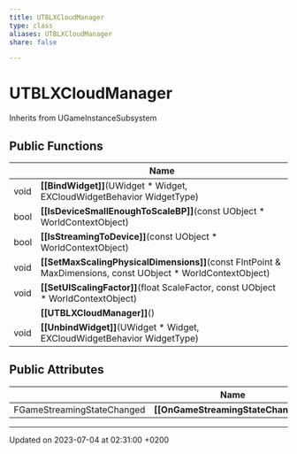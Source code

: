 ```yaml
---
title: UTBLXCloudManager
type: class
aliases: UTBLXCloudManager
share: false

---
```


# UTBLXCloudManager





Inherits from UGameInstanceSubsystem

## Public Functions

|                | Name           |
| -------------- | -------------- |
| void | **[[BindWidget]]**(UWidget * Widget, EXCloudWidgetBehavior WidgetType) |
| bool | **[[IsDeviceSmallEnoughToScaleBP]]**(const UObject * WorldContextObject) |
| bool | **[[IsStreamingToDevice]]**(const UObject * WorldContextObject) |
| void | **[[SetMaxScalingPhysicalDimensions]]**(const FIntPoint & MaxDimensions, const UObject * WorldContextObject) |
| void | **[[SetUIScalingFactor]]**(float ScaleFactor, const UObject * WorldContextObject) |
| | **[[UTBLXCloudManager]]**() |
| void | **[[UnbindWidget]]**(UWidget * Widget, EXCloudWidgetBehavior WidgetType) |

## Public Attributes

|                | Name           |
| -------------- | -------------- |
| FGameStreamingStateChanged | **[[OnGameStreamingStateChanged]]**  |

-------------------------------

Updated on 2023-07-04 at 02:31:00 +0200